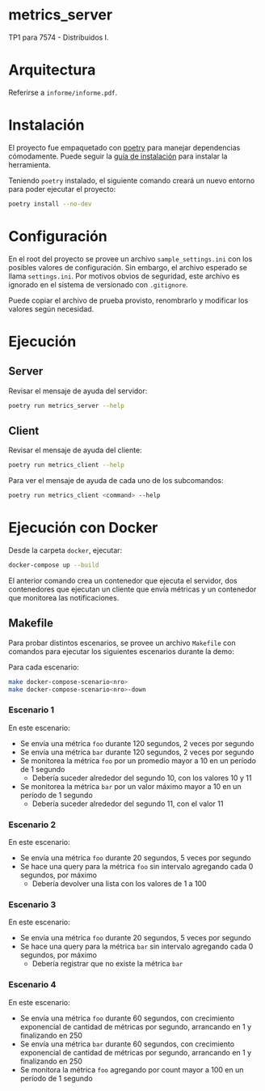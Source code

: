 # metrics_server
TP1 para 7574 - Distribuidos I.

# Arquitectura
Referirse a `informe/informe.pdf`.

# Instalación
El proyecto fue empaquetado con [poetry](https://python-poetry.org/) para manejar dependencias cómodamente. Puede seguir la [guía de instalación](https://python-poetry.org/docs/#installation) para instalar la herramienta.

Teniendo `poetry` instalado, el siguiente comando creará un nuevo entorno para poder ejecutar el proyecto:

```bash
poetry install --no-dev
```

# Configuración
En el root del proyecto se provee un archivo `sample_settings.ini` con los posibles valores de configuración. Sin embargo, el archivo esperado se llama `settings.ini`. Por motivos obvios de seguridad, este archivo es ignorado en el sistema de versionado con `.gitignore`.

Puede copiar el archivo de prueba provisto, renombrarlo y modificar los valores según necesidad.

# Ejecución
## Server
Revisar el mensaje de ayuda del servidor:

```bash
poetry run metrics_server --help
```

## Client
Revisar el mensaje de ayuda del cliente:

```bash
poetry run metrics_client --help
```

Para ver el mensaje de ayuda de cada uno de los subcomandos:

```bash
poetry run metrics_client <command> --help
```

# Ejecución con Docker
Desde la carpeta `docker`, ejecutar:

```bash
docker-compose up --build
```

El anterior comando crea un contenedor que ejecuta el servidor, dos contenedores que ejecutan un cliente que envía métricas y un contenedor que monitorea las notificaciones.

## Makefile
Para probar distintos escenarios, se provee un archivo `Makefile` con comandos para ejecutar los siguientes escenarios durante la demo:

Para cada escenario:
```bash
make docker-compose-scenario<nro>
make docker-compose-scenario<nro>-down
```

### Escenario 1
En este escenario:
- Se envía una métrica `foo` durante 120 segundos, 2 veces por segundo
- Se envía una métrica `bar` durante 120 segundos, 2 veces por segundo
- Se monitorea la métrica `foo` por un promedio mayor a 10 en un período de 1 segundo
	- Debería suceder alrededor del segundo 10, con los valores 10 y 11
- Se monitorea la métrica `bar` por un valor máximo mayor a 10 en un período de 1 segundo
	- Debería suceder alrededor del segundo 11, con el valor 11

### Escenario 2
En este escenario:
- Se envía una métrica `foo` durante 20 segundos, 5 veces por segundo
- Se hace una query para la métrica `foo` sin intervalo agregando cada 0 segundos, por máximo
	- Debería devolver una lista con los valores de 1 a 100

### Escenario 3
En este escenario:
- Se envía una métrica `foo` durante 20 segundos, 5 veces por segundo
- Se hace una query para la métrica `bar` sin intervalo agregando cada 0 segundos, por máximo
	- Debería registrar que no existe la métrica `bar`

### Escenario 4
En este escenario:
- Se envía una métrica `foo` durante 60 segundos, con crecimiento exponencial de cantidad de métricas por segundo, arrancando en 1 y finalizando en 250
- Se envía una métrica `bar` durante 60 segundos, con crecimiento exponencial de cantidad de métricas por segundo, arrancando en 1 y finalizando en 250
- Se monitora la métrica `foo` agregando por count mayor a 100 en un período de 1 segundo

